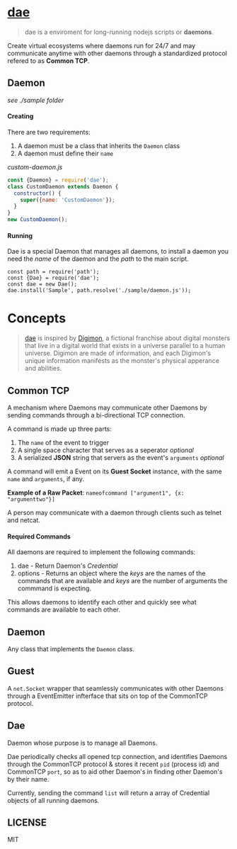 # [dae]()

> dae is a enviroment for long-running nodejs scripts or **daemons**.

Create virtual ecosystems where daemons run for 24/7 and may communicate anytime with other daemons through a standardized protocol refered to as **Common TCP**.

## Daemon

*see ./sample folder*

#### Creating

There are two requirements:

1. A daemon must be a class that inherits the `Daemon` class
2. A daemon must define their `name`

*custom-daemon.js*
```js
const {Daemon} = require('dae');
class CustomDaemon extends Daemon {
  constructor() {
    super({name: 'CustomDaemon'});
  }
}
new CustomDaemon();
```

#### Running

Dae is a special Daemon that manages all daemons, to install a daemon you need the *name* of the daemon and the *path* to the main script.

```
const path = require('path');
const {Dae} = require('dae');
const dae = new Dae();
dae.install('Sample', path.resolve('./sample/daemon.js'));
```

# Concepts

> [dae]() is inspired by [Digimon](), a fictional franchise about digital monsters that live in a digital world that exists in a universe parallel to a human universe. Digimon are made of information, and each Digimon's unique information manifests as the monster's physical apperance and abilities.

## Common TCP
A mechanism where Daemons may communicate other Daemons by sending commands through a bi-directional TCP connection.

A command is made up three parts:

1. The `name` of the event to trigger
2. A single space character that serves as a seperator *optional*
3. A serialized **JSON** string that servers as the event's `arguments` *optional*

A command will emit a Event on its **Guest Socket** instance, with the same `name` and `arguments`, if any.

**Example of a Raw Packet**: `nameofcommand ["argument1", {x: "argumenttwo"}]`

A person may communicate with a daemon through clients such as telnet and netcat.

#### Required Commands

All daemons are required to implement the following commands:

1. dae - Return Daemon's *Credential*
2. options - Returns an object where the *keys* are the names of the commands that are available and *keys* are the number of arguments the commmand is expecting.

This allows daemons to identify each other and quickly see what commands are available to each other.

## Daemon
Any class that implements the `Daemon` class.

## Guest
A `net.Socket` wrapper that seamlessly communicates with other Daemons through a EventEmitter infterface that sits on top of the CommonTCP protocol.

## Dae
Daemon whose purpose is to manage all Daemons. 

Dae periodically checks all opened tcp connection, and identifies Daemons through the CommonTCP protocol & stores it recent `pid` (process id) and CommonTCP `port`, so as to aid other Daemon's in finding other Daemon's by their name.

Currently, sending the command `list` will return a array of Credential objects of all running daemons.

## LICENSE

MIT